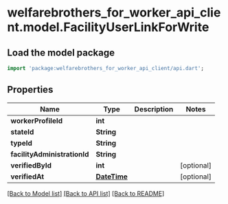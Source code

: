 # welfarebrothers_for_worker_api_client.model.FacilityUserLinkForWrite

## Load the model package
```dart
import 'package:welfarebrothers_for_worker_api_client/api.dart';
```

## Properties
Name | Type | Description | Notes
------------ | ------------- | ------------- | -------------
**workerProfileId** | **int** |  | 
**stateId** | **String** |  | 
**typeId** | **String** |  | 
**facilityAdministrationId** | **String** |  | 
**verifiedById** | **int** |  | [optional] 
**verifiedAt** | [**DateTime**](DateTime.md) |  | [optional] 

[[Back to Model list]](../README.md#documentation-for-models) [[Back to API list]](../README.md#documentation-for-api-endpoints) [[Back to README]](../README.md)


